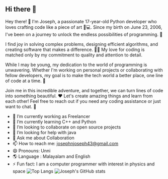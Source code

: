 ## Hi there 👋
Hey there! 👋 I'm Joseph, a passionate 17-year-old Python developer who loves crafting code like a piece of art 🐍💻. Since my birth on June 23, 2006, I've been on a journey to unlock the endless possibilities of programming. 🌟

I find joy in solving complex problems, designing efficient algorithms, and creating software that makes a difference. 🤖💡 My love for coding is matched only by my commitment to quality and attention to detail.

While I may be young, my dedication to the world of programming is unwavering. Whether I'm working on personal projects or collaborating with fellow developers, my goal is to make the tech world a better place, one line of code at a time. 🚀

Join me in this incredible adventure, and together, we can turn lines of code into something beautiful. ❤️ Let's create amazing things and learn from each other! Feel free to reach out if you need any coding assistance or just want to chat. 🤗

- 🔭 I’m currently working as Freelancer
- 🌱 I’m currently learning C++ and Python
- 👯 I’m looking to collaborate on open source projects
- 🤔 I’m looking for help with java
- 💬 Ask me about Collaboration
- 📫 How to reach me: josephnjoseph43@gmail.com
- 😄 Pronouns: Unni
- 🌎 Language : Malayalam and English
- ⚡ Fun fact: I am a computer programmer with interest in physics and space
![Top Langs](https://github-readme-stats.vercel.app/api/top-langs/?username=its-joseph-230606)
![Joseph's GitHub stats](https://github-readme-stats.vercel.app/api?username=its-joseph-230606&show_icons=true&theme=transparent)

<!--
**its-joseph-230606/its-joseph-230606** is a ✨ _special_ ✨ repository because its `README.md` (this file) appears on your GitHub profile.

Here are some ideas to get you started:

-->
